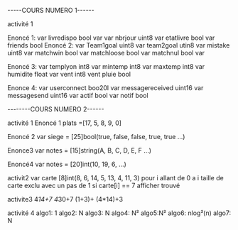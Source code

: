 -----COURS NUMERO 1------

activité 1

Enoncé 1:
var livredispo bool
var var nbrjour uint8
var etatlivre bool
var friends bool
Enoncé 2:
var Team1goal uint8
var team2goal utin8
var mistake uint8
var matchwin bool
var matchloose bool
var matchnul bool
var 

Enoncé 3:
var templyon int8
var mintemp int8
var maxtemp int8
var humidite float
var vent int8
vent pluie bool

Enonce 4:
var userconnect boo20l
var messagereceived uint16
var messagesend uint16
var actif bool
var notif bool





--------COURS NUMERO 2------

activité 1
Enoncé 1
plats =[17, 5, 8, 9, 0]

Enoncé 2
var siege = [25]bool(true, false, false, true, true …)

Enonce3
var notes = [15]string(A, B, C, D, E, F …)

Enoncé4
var notes = [20]int(10, 19, 6, …)

activit2 
var carte [8]int(8, 6, 14, 5, 13, 4, 11, 3)
pour i allant de 0 a i taille de carte exclu avec un pas de 1
	si carte[i] == 7
		afficher trouvé

activite3
4*14+7
4*30+7
(1+3)+ (4*14)+3


activité 4
algo1: 1
algo2: N
algo3: N
algo4: N²
algo5:N²
algo6: nlog²(n)
algo7: N
